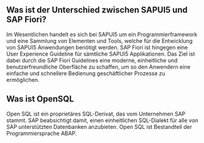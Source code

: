 ## Was ist der Unterschied zwischen SAPUI5 und SAP Fiori?
Im Wesentlichen handelt es sich bei SAPUI5 um ein Programmierframework und eine 
Sammlung von Elementen und Tools, welche für die Entwicklung von SAPUI5 Anwendungen 
benötigt werden. SAP Fiori ist hingegen eine User Experience Guideline für sämtliche 
SAPUI5 Applikationen. Das Ziel ist dabei durch die SAP Fiori Guidelines eine moderne, 
einheitliche und benutzerfreundliche Oberfläche zu schaffen, um so den Anwendern eine 
einfache und schnellere Bedienung geschäftlicher Prozesse zu ermöglichen.

## Was ist OpenSQL
Open SQL ist ein proprietäres SQL-Derivat, das vom Unternehmen SAP stammt. SAP beabsichtigt 
damit, einen einheitlichen SQL-Dialekt für alle von SAP unterstützten Datenbanken anzubieten. 
Open SQL ist Bestandteil der Programmiersprache ABAP.
